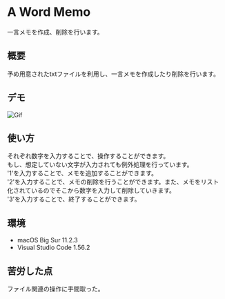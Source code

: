 # A Word Memo
一言メモを作成、削除を行います。

## 概要
予め用意されたtxtファイルを利用し、一言メモを作成したり削除を行います。

## デモ
![Gif](https://user-images.githubusercontent.com/84284632/118484523-49e6dd00-b752-11eb-83b7-c7dbf5d0d144.gif)

## 使い方
それぞれ数字を入力することで、操作することができます。  
もし、想定していない文字が入力されても例外処理を行っています。  
'1'を入力することで、メモを追加することができます。  
'2'を入力することで、メモの削除を行うことができます。また、メモをリスト化されているのでそこから数字を入力して削除していきます。   
'3'を入力することで、終了することができます。

## 環境
- macOS Big Sur 11.2.3
- Visual Studio Code 1.56.2

## 苦労した点
ファイル関連の操作に手間取った。  

